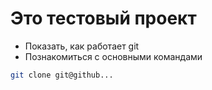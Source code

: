 # Это тестовый проект

- Показать, как работает git
- Познакомиться с основными командами

```bash
git clone git@github...
```

